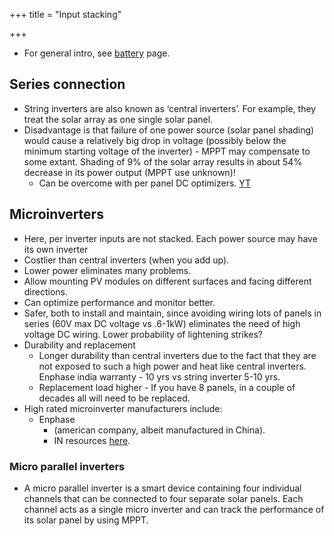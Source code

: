 +++
title = "Input stacking"

+++
- For general intro, see [battery](../battery) page.

## Series connection
- String inverters are also known as ‘central inverters’. For example, they treat the solar array as one single solar panel.
- Disadvantage is that failure of one power source (solar panel shading) would cause a relatively big drop in voltage (possibly below the minimum starting voltage of the inverter) - MPPT may compensate to some extant. Shading of 9% of the solar array results in about 54% decrease in its power output (MPPT use unknown)!
  - Can be overcome with per panel DC optimizers. [YT](https://www.youtube.com/watch?v=oiBw6USlm8U)


## Microinverters
- Here, per inverter inputs are not stacked. Each power source may have its own inverter
- Costlier than central inverters (when you add up).
- Lower power eliminates many problems.
- Allow mounting PV modules on different surfaces and facing different directions.
- Can optimize performance and monitor better.
- Safer, both to install and maintain, since avoiding wiring lots of panels in series (60V max DC voltage vs .6-1kW) eliminates the need of high voltage DC wiring. Lower probability of lightening strikes?
- Durability and replacement
  - Longer durability than central inverters due to the fact that they are not exposed to such a high power and heat like central inverters. Enphase india warranty - 10 yrs vs string inverter 5-10 yrs.
  - Replacement load higher - If you have 8 panels, in a couple of decades all will need to be replaced.
- High rated microinverter manufacturers include: 
  - Enphase
    - (american company, albeit manufactured in China).
    - IN resources [here](https://www.caresrenewables.com/enphase-resources).

### Micro parallel inverters
- A micro parallel inverter is a smart device containing four individual channels that can be connected to four separate solar panels. Each channel acts as a single micro inverter and can track the performance of its solar panel by using MPPT.